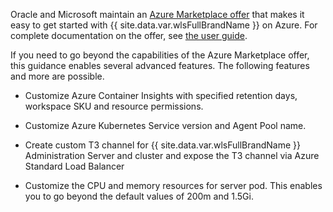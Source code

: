 Oracle and Microsoft maintain an [Azure Marketplace offer](https://portal.azure.com/?feature.customPortal=false#create/oracle.20210620-wls-on-aks20210620-wls-on-aks) that 
makes it easy to get started with {{ site.data.var.wlsFullBrandName }} on Azure.  For complete documentation on the offer, see [the user guide](https://oracle.github.io/weblogic-kubernetes-operator/userguide/aks/). 

If you need to go beyond the capabilities of the Azure Marketplace offer, this guidance enables several advanced features.  The following features and more are possible.

- Customize Azure Container Insights with specified retention days, workspace SKU and resource permissions.

- Customize Azure Kubernetes Service version and Agent Pool name.

- Create custom T3 channel for {{ site.data.var.wlsFullBrandName }} Administration Server and cluster and expose the T3 channel via Azure Standard Load Balancer
- Customize the CPU and memory resources for server pod. This enables you to go beyond the default values of 200m and 1.5Gi.
